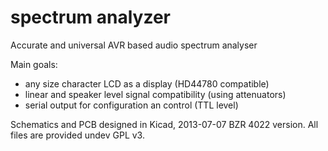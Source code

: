 spectrum analyzer
========

Accurate and universal AVR based audio spectrum analyser

Main goals:
* any size character LCD as a display (HD44780 compatible)
* linear and speaker level signal compatibility (using attenuators)
* serial output for configuration an control (TTL level)

Schematics and PCB designed in Kicad, 2013-07-07 BZR 4022 version. All files are provided undev GPL v3. 
